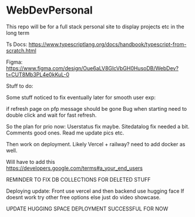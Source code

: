 # WebDevPersonal
This repo will be for a full stack personal site to display projects etc in the long term


Ts Docs: https://www.typescriptlang.org/docs/handbook/typescript-from-scratch.html


Figma: https://www.figma.com/design/Oue6aLV8GIcVbGH0HusoDB/WebDev?t=CUT8Mb3PL4e0kKuL-0



Stuff to do:
        

Some stuff noticed to fix eventually later for smooth user exp:

if refresh page on pfp message should be gone
Bug when starting need to double click and wait for fast refresh.


So the plan for prio now:
Userstatus fix maybe.
Sitedatalog fix needed a bit.
Comments good ones.
Read me update pics etc.

Then work on deployment.
Likely Vercel + railway? need to add docker as well.

Will have to add this https://developers.google.com/terms#a_your_end_users

REMINDER TO FIX DB COLLECTIONS FOR DELETED STUFF



Deploying update:
Front use vercel and then backend use hugging face
If doesnt work try other free options
else just do video showcase.


UPDATE HUGGING SPACE DEPLOYMENT SUCCESSFUL FOR NOW 

